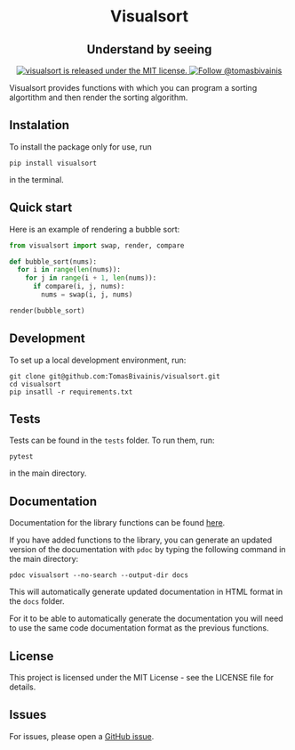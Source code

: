 <h1 align="center"> 
  Visualsort 
</h1>
<h2 align="center"> 
  Understand by seeing 
</h2>
<p align="center">
  <a href="https://github.com/TomasBivainis/visualsort/blob/main/LICENSE">
    <img src="https://img.shields.io/badge/license-MIT-blue.svg" alt="visualsort is released under the MIT license." />
  </a>
  <a href="https://x.com/tomasbivainis">
    <img src="https://img.shields.io/twitter/url?url=https%3A%2F%2Fx.com%2Ftomasbivainis&label=Follow%20me" alt="Follow @tomasbivainis" />
  </a>
</p>

Visualsort provides functions with which you can program a sorting algortithm and then render the sorting algorithm.

## Instalation

To install the package only for use, run

```
pip install visualsort
```

in the terminal.

## Quick start

Here is an example of rendering a bubble sort:

```python
from visualsort import swap, render, compare

def bubble_sort(nums):
  for i in range(len(nums)):
    for j in range(i + 1, len(nums)):
      if compare(i, j, nums):
        nums = swap(i, j, nums)

render(bubble_sort)
```

## Development

To set up a local development environment, run:

```
git clone git@github.com:TomasBivainis/visualsort.git
cd visualsort
pip insatll -r requirements.txt
```

## Tests

Tests can be found in the `tests` folder. To run them, run:

```
pytest
```

in the main directory.

## Documentation

Documentation for the library functions can be found [here](https://tomasbivainis.github.io/visualsort/visualsort.html).

If you have added functions to the library, you can generate an updated version of the documentation with `pdoc` by typing the following command in the main directory:

```
pdoc visualsort --no-search --output-dir docs
```

This will automatically generate updated documentation in HTML format in the `docs` folder.

For it to be able to automatically generate the documentation you will need to use the same code documentation format as the previous functions.

## License

This project is licensed under the MIT License - see the LICENSE file for details.

## Issues

For issues, please open a [GitHub issue](https://github.com/TomasBivainis/visualsort/issues).
